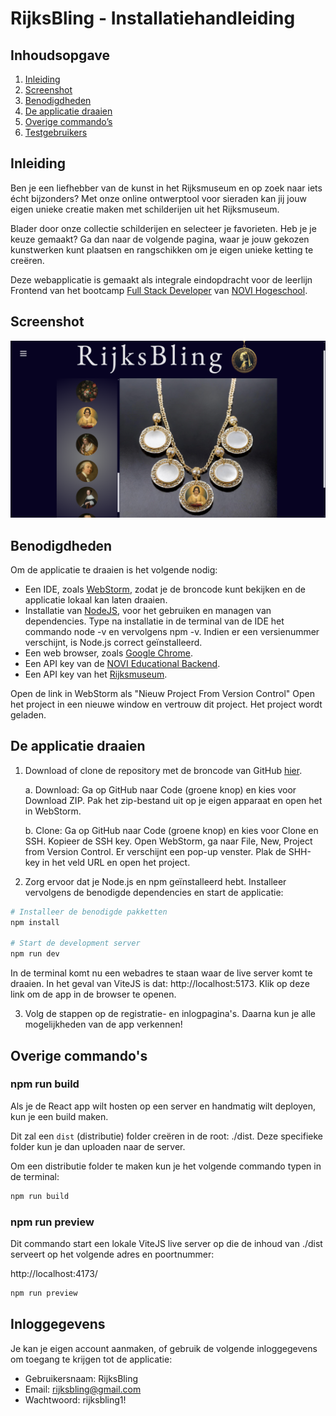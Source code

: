 # RijksBling - Installatiehandleiding

## Inhoudsopgave
1. [Inleiding](#inleiding)
2. [Screenshot](#screenshot)
3. [Benodigdheden](#benodigdheden)
4. [De applicatie draaien](#de-applicatie-draaien)
5. [Overige commando’s](#overige-commando’s)
6. [Testgebruikers](#testgebruikers)

## Inleiding
Ben je een liefhebber van de kunst in het Rijksmuseum en op zoek naar iets écht bijzonders?
Met onze online ontwerptool voor sieraden kan jij jouw eigen unieke creatie maken met schilderijen uit het Rijksmuseum.

Blader door onze collectie schilderijen en selecteer je favorieten. Heb je je keuze gemaakt? Ga dan naar de volgende pagina, waar je jouw gekozen kunstwerken kunt plaatsen en rangschikken om je eigen unieke ketting te creëren.

Deze webapplicatie is gemaakt als integrale eindopdracht voor de leerlijn Frontend van het bootcamp [Full Stack Developer](https://www.novi.nl/full-stack-developer/) van [NOVI Hogeschool](https://www.novi.nl/).

## Screenshot
![Screenshot van de applicatie](src/assets/screenshot.png)

## Benodigdheden

Om de applicatie te draaien is het volgende nodig:

- Een IDE, zoals [WebStorm](https://www.jetbrains.com/webstorm/), zodat je de broncode kunt bekijken en de applicatie lokaal kan laten draaien.
- Installatie van [NodeJS](https://nodejs.org/en), voor het gebruiken en managen van dependencies. Type na installatie in de terminal van de IDE het commando node -v en vervolgens npm -v. Indien er een versienummer verschijnt, is Node.js correct geïnstalleerd.
- Een web browser, zoals [Google Chrome](https://www.google.com/intl/nl_nl/chrome/).
- Een API key van de [NOVI Educational Backend](https://novi.datavortex.nl/).
- Een API key van het [Rijksmuseum](https://data.rijksmuseum.nl/user-generated-content/api/).


Open de link in WebStorm als "Nieuw Project From Version Control"
Open het project in een nieuwe window en vertrouw dit project. Het project wordt geladen.

## De applicatie draaien

1. Download of clone de repository met de broncode van GitHub [hier](https://github.com/Noor-Rutjes/eindproject-frontend).

   a. Download: Ga op GitHub naar Code (groene knop) en kies voor Download ZIP. Pak het zip-bestand uit op je eigen apparaat en open het in WebStorm.

   b. Clone: Ga op GitHub naar Code (groene knop) en kies voor Clone en SSH. Kopieer de SSH key. Open WebStorm, ga naar File, New, Project from Version Control. Er verschijnt een pop-up venster. Plak de SHH-key in het veld URL en open het project.

2. Zorg ervoor dat je Node.js en npm geïnstalleerd hebt. Installeer vervolgens de benodigde dependencies en start de applicatie:

```bash
# Installeer de benodigde pakketten
npm install

# Start de development server
npm run dev
```
In de terminal komt nu een webadres te staan waar de live server komt te draaien. In het geval van ViteJS is dat: http://localhost:5173. Klik op deze link om de app in de browser te openen.

3. Volg de stappen op de registratie- en inlogpagina's. Daarna kun je alle mogelijkheden van de app verkennen! 

## Overige commando's
### npm run build
Als je de React app wilt hosten op een server en handmatig wilt deployen, kun je een build maken.

Dit zal een `dist` (distributie) folder creëren in de root: ./dist. Deze specifieke folder kun je dan uploaden naar de server.

Om een distributie folder te maken kun je het volgende commando typen in de terminal:

```bash
npm run build
```

### npm run preview
Dit commando start een lokale ViteJS live server op die de inhoud van ./dist serveert op het volgende adres en poortnummer:

http://localhost:4173/

```bash
npm run preview
```
## Inloggegevens
Je kan je eigen account aanmaken, of gebruik de volgende inloggegevens om toegang te krijgen tot de applicatie:

- Gebruikersnaam: RijksBling  
- Email: rijksbling@gmail.com
- Wachtwoord: rijksbling1!
